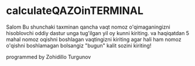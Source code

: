 # calculateQAZOinTERMINAL

Salom Bu shunchaki taxminan qancha vaqt nomoz o'qimaganingizni hisoblovchi oddiy dastur
unga tug'ilgan yil oy kunni kiriting. 
va haqiqatdan 5 mahal nomoz oqishni boshlagan vaqtingizni kiriting
agar hali ham nomoz o'qishni boshlamagan bolsangiz "bugun"
kalit sozini kiriting!


programmed by Zohidillo Turgunov
